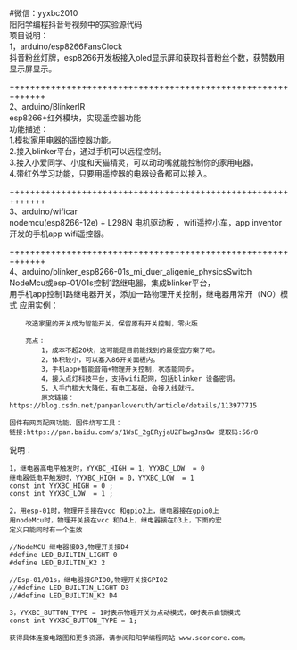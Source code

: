 #微信：yyxbc2010  
阳阳学编程抖音号视频中的实验源代码  
项目说明：  
1，arduino/esp8266FansClock  
    抖音粉丝灯牌，esp8266开发板接入oled显示屏和获取抖音粉丝个数，获赞数用显示屏显示。  

+++++++++++++++++++++++++++++++++++++++++++++++++++++++++++++  
2、arduino/BlinkerIR  
    esp8266+红外模块，实现遥控器功能   
    功能描述：  
      1.模拟家用电器的遥控器功能。  
      2.接入blinker平台，通过手机可以远程控制。  
      3.接入小爱同学、小度和天猫精灵，可以动动嘴就能控制你的家用电器。    
      4.带红外学习功能，只要用遥控器的电器设备都可以接入。  

+++++++++++++++++++++++++++++++++++++++++++++++++++++++++++++  
3、arduino/wificar   
    nodemcu(esp8266-12e) + L298N 电机驱动板 ，wifi遥控小车，app inventor   
    开发的手机app wifi遥控器。

+++++++++++++++++++++++++++++++++++++++++++++++++++++++++++++  
4、arduino/blinker_esp8266-01s_mi_duer_aligenie_physicsSwitch  
    NodeMcu或esp-01/01s控制1路继电器，集成blinker平台，  
    用手机app控制1路继电器开关，添加一路物理开关控制，继电器用常开（NO）模式 
    应用实例：

        改造家里的开关成为智能开关，保留原有开关控制，零火版

        亮点：
            1，成本不超20块，这可能是目前能找到的最便宜方案了吧。
            2，体积较小，可以塞入86开关面板内。
            3，手机app+智能音箱+物理开关控制，状态能同步。
            4，接入点灯科技平台，支持wifi配网，包括blinker 设备密钥。
            5，入手门槛大大降低，有电工基础，会接入线就行。
            原文链接：https://blog.csdn.net/panpanloveruth/article/details/113977715

    固件有网页配网功能，固件烧写工具：  
    链接:https://pan.baidu.com/s/1WsE_2gERyjaUZFbwgJnsOw 提取码:56r8   

  说明：  

    1，继电器高电平触发时，YYXBC_HIGH = 1，YYXBC_LOW  = 0  
    继电器低电平触发时，YYXBC_HIGH = 0，YYXBC_LOW  = 1  
    const int YYXBC_HIGH = 0 ;  
    const int YYXBC_LOW  = 1 ;  

    2，用esp-01时，物理开关接在vcc 和gpio2上，继电器接在gpio0上  
    用nodeMcu时，物理开关接在vcc 和D4上，继电器接在D3上，下面的宏  
    定义只能同时有一个生效  

    //NodeMCU 继电器接D3,物理开关接D4  
    #define LED_BUILTIN_LIGHT 0  
    #define LED_BUILTIN_K2 2  

    //Esp-01/01s，继电器接GPIO0,物理开关接GPIO2  
    //#define LED_BUILTIN_LIGHT D3  
    //#define LED_BUILTIN_K2 D4  

    3，YYXBC_BUTTON_TYPE = 1时表示物理开关为点动模式，0时表示自锁模式  
    const int YYXBC_BUTTON_TYPE = 1;  

    获得具体连接电路图和更多资源，请参阅阳阳学编程网站 www.sooncore.com。  
 
